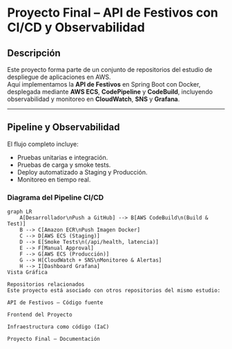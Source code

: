 # Proyecto Final – API de Festivos con CI/CD y Observabilidad

## Descripción
Este proyecto forma parte de un conjunto de repositorios del estudio de despliegue de aplicaciones en AWS.  
Aquí implementamos la **API de Festivos** en Spring Boot con Docker, desplegada mediante **AWS ECS**, **CodePipeline** y **CodeBuild**, incluyendo observabilidad y monitoreo en **CloudWatch**, **SNS** y **Grafana**.

---

## Pipeline y Observabilidad

El flujo completo incluye:
- Pruebas unitarias e integración.
- Pruebas de carga y smoke tests.
- Deploy automatizado a Staging y Producción.
- Monitoreo en tiempo real.

### Diagrama del Pipeline CI/CD

```mermaid
graph LR
    A[Desarrollador\nPush a GitHub] --> B[AWS CodeBuild\n(Build & Test)]
    B --> C[Amazon ECR\nPush Imagen Docker]
    C --> D[AWS ECS (Staging)]
    D --> E[Smoke Tests\n(/api/health, latencia)]
    E --> F[Manual Approval]
    F --> G[AWS ECS (Producción)]
    G --> H[CloudWatch + SNS\nMonitoreo & Alertas]
    H --> I[Dashboard Grafana]
Vista Gráfica

Repositorios relacionados
Este proyecto está asociado con otros repositorios del mismo estudio:

API de Festivos – Código fuente

Frontend del Proyecto

Infraestructura como código (IaC)

Proyecto Final – Documentación
